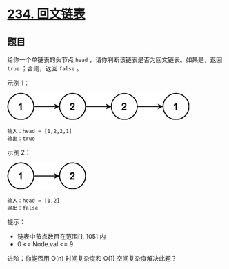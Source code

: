 # [234. 回文链表](https://leetcode.cn/problems/palindrome-linked-list/)

## 题目

给你一个单链表的头节点 `head` ，请你判断该链表是否为回文链表。如果是，返回 `true` ；否则，返回 `false` 。

示例 1：

![image1](./images/pal1linked-list.jpg)

```
输入：head = [1,2,2,1]
输出：true
```

示例 2：

![image2](./images/pal2linked-list.jpg)

```
输入：head = [1,2]
输出：false
```

提示：

- 链表中节点数目在范围[1, 105] 内
- 0 <= Node.val <= 9

进阶：你能否用 O(n) 时间复杂度和 O(1) 空间复杂度解决此题？
